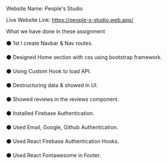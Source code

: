 Website Name: People's Studio


Live Website Link: https://people-s-studio.web.app/


 What we have done in these assignment


⚫ 1st I create Navbar & Nav routes.


⚫ Designed Home section with css using bootstrap framework.


⚫ Using Custom Hook to load API.


⚫ Destructuring data & showed in UI.


⚫ Showed reviews in the reviews component.


⚫ Installed Firebase Authentication.


⚫ Used Email, Google, Github  Authentication.


⚫ Used React Firebase Authentication Hooks.


⚫ Used React Fontawesome in Footer.
